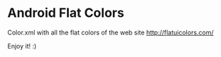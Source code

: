 Android Flat Colors
=================

Color.xml with all the flat colors of the web site http://flatuicolors.com/

Enjoy it! :)